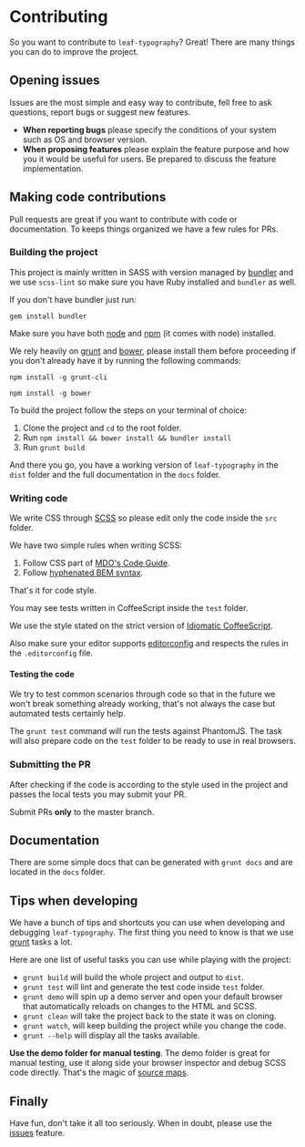 # Contributing

So you want to contribute to `leaf-typography`? Great! There are many things you can do to improve the project.

## Opening issues

Issues are the most simple and easy way to contribute, fell free to ask questions, report bugs or suggest new features.

 - **When reporting bugs** please specify the conditions of your system such as OS and browser version.
 - **When proposing features** please explain the feature purpose and how you it would be useful for users. Be prepared to discuss the feature implementation.

## Making code contributions

Pull requests are great if you want to contribute with code or documentation. To keeps things organized we have a few rules for PRs.

### Building the project

This project is mainly written in SASS with version managed by [bundler](http://bundler.io/) and we use `scss-lint` so make sure you have Ruby installed and `bundler` as well.

If you don't have bundler just run:

`gem install bundler`

Make sure you have both [node](https://nodejs.org/) and [npm](https://www.npmjs.com/) (it comes with node) installed.

We rely heavily on [grunt](http://gruntjs.com/) and [bower](http://bower.io/), please install them before proceeding if you don't already have it by running the following commands:

`npm install -g grunt-cli`

`npm install -g bower`

To build the project follow the steps on your terminal of choice:

 1. Clone the project and `cd` to the root folder.
 2. Run `npm install && bower install && bundler install`
 3. Run `grunt build`

And there you go, you have a working version of `leaf-typography` in the `dist` folder and the full documentation in the `docs` folder.

### Writing code

We write CSS through [SCSS](http://sass-lang.com/) so please edit only the code inside the `src` folder.

We have two simple rules when writing SCSS:

  1. Follow CSS part of [MDO's Code Guide](http://codeguide.co/).
  2. Follow [hyphenated BEM syntax](http://csswizardry.com/2013/01/mindbemding-getting-your-head-round-bem-syntax/).

That's it for code style.

You may see tests written in CoffeeScript inside the `test` folder.

 We use the style stated on the strict version of [Idiomatic CoffeeScript](https://github.com/mkautzmann/Idiomatic-CoffeeScript/tree/strict).

Also make sure your editor supports [editorconfig](http://editorconfig.org/) and respects the rules in the `.editorconfig` file.

#### Testing the code

We try to test common scenarios through code so that in the future we won't break something already working, that's not always the case but automated tests certainly help.

The `grunt test` command will run the tests against PhantomJS. The task will also prepare code on the `test` folder to be ready to use in real browsers.

### Submitting the PR

After checking if the code is according to the style used in the project and passes the local tests you may submit your PR.

Submit PRs **only** to the master branch.

## Documentation

There are some simple docs that can be generated with `grunt docs` and are located in the `docs` folder.

## Tips when developing

We have a bunch of tips and shortcuts you can use when developing and debugging `leaf-typography`. The first thing you need to know is that we use [grunt](http://gruntjs.com/) tasks a lot.

Here are one list of useful tasks you can use while playing with the project:

  - `grunt build` will build the whole project and output to `dist`.
  - `grunt test` will lint and generate the test code inside `test` folder.
  - `grunt demo` will spin up a demo server and open your default browser that automatically reloads on changes to the HTML and SCSS.
  - `grunt clean` will take the project back to the state it was on cloning.
  - `grunt watch`, will keep building the project while you change the code.
  - `grunt --help` will display all the tasks available.

**Use the demo folder for manual testing**. The demo folder is great for manual testing, use it along side your browser inspector and debug SCSS code directly. That's the magic of [source maps](http://www.html5rocks.com/en/tutorials/developertools/sourcemaps/).

## Finally

Have fun, don't take it all too seriously. When in doubt, please use the [issues](https://github.com/leafui/leaf-typography/issues) feature.

